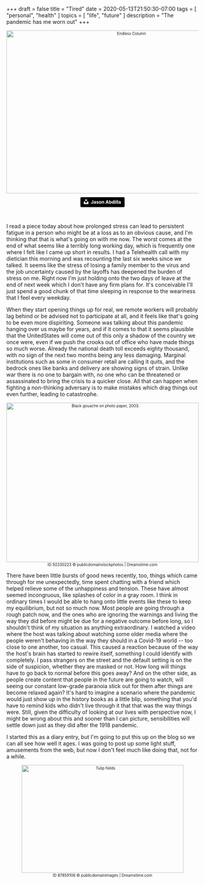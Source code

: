 +++
draft = false
title = "Tired"
date = 2020-05-13T21:50:30-07:00
tags = [
  "personal",
  "health"
]
topics = [
  "life",
  "future"
]
description = "The pandemic has me worn out"
+++

<div align="center" style="font-size:x-small"><img src="https://milkfish08.s3.amazonaws.com/photo/blog/abovethefold/jason-abdilla-Dfl6S3PIUvg-unsplash.jpg" alt="Endless Column" title="Endless Column" width="640" height="426" /><br />

<a style="background-color:black;color:white;text-decoration:none;padding:4px 6px;font-family:-apple-system, BlinkMacSystemFont, &quot;San Francisco&quot;, &quot;Helvetica Neue&quot;, Helvetica, Ubuntu, Roboto, Noto, &quot;Segoe UI&quot;, Arial, sans-serif;font-size:12px;font-weight:bold;line-height:1.2;display:inline-block;border-radius:3px"
href="https://unsplash.com/@jabdilla_creative?utm_medium=referral&amp;utm_campaign=photographer-credit&amp;utm_content=creditBadge" target="_blank" rel="noopener noreferrer" title="Download free do whatever you want high-resolution photos from Jason Abdilla"><span style="display:inline-block;padding:2px 3px"><svg xmlns="http://www.w3.org/2000/svg" style="height:12px;width:auto;position:relative;vertical-align:middle;top:-2px;fill:white" viewBox="0 0 32 32"><title>unsplash-logo</title><path d="M10 9V0h12v9H10zm12 5h10v18H0V14h10v9h12v-9z"></path></svg></span><span style="display:inline-block;padding:2px 3px">Jason Abdilla</span></a>
</div><br clear="all" />


I read a piece today about how prolonged stress can lead to persistent fatigue in a person who might be at a loss as to an obvious cause, and I'm thinking that that is what's going on with me now.
The worst comes at the end of what seems like a terribly long working day, which is frequently one where I felt like I came up short in results.
I had a Telehealth call with my dietician this morning and was recounting the last six weeks since we talked.
It seems like the stress of losing a family member to the virus and the job uncertainty caused by the layoffs has deepened the burden of stress on me.
Right now I'm just holding onto the two days of leave at the end of next week which I don't have any firm plans for.
It's conceivable I'll just spend a good chunk of that time sleeping in response to the weariness that I feel every weekday.

When they start opening things up for real, we remote workers will probably lag behind or be advised not to participate at all, and it feels like that's going to be even more dispiriting.
Someone was talking about this pandemic hanging over us maybe for years, and if it comes to that it seems plausible that the UnitedStates will come out of this only a shadow of the country we once were, even if we push the crooks out of office who have made things so much worse.
Already the national death toll exceeds eighty thousand, with no sign of the next two months being any less damaging.
Marginal institutions such as some in consumer retail are calling it quits, and the bedrock ones like banks and delivery are showing signs of strain.
Unlike war there is no one to bargain with, no one who can be threatened or assassinated to bring the crisis to a quicker close.
All that can happen when fighting a non-thinking adversary is to make mistakes which drag things out even further, leading to catastrophe.

<div align="center" style="font-size:x-small"><img src="https://milkfish08.s3.amazonaws.com/photo/blog/abovethefold/dreamstime_xxl_92330223.jpg" alt="Black gouache on photo paper, 2003."
title="Black gouache on photo paper, 2003." width="504" height="417" /><br />ID 92330223 © publicdomainstockphotos | Dreamstime.com
</div>

There have been little bursts of good news recently, too, things which came through for me unexpectedly, time spent chatting with a friend which helped relieve some of the unhappiness and tension.
These have almost seemed incongruous, like splashes of color in a gray room.
I think in ordinary times I would be able to hang onto little events like these to keep my equilibrium, but not so much now.
Most people are going through a rough patch now, and the ones who are ignoring the warnings and living the way they did before might be due for a negative outcome before long, so I shouldn't think of my situation as anything extraordinary.
I watched a video where the host was talking about watching some older media where the people weren't behaving in the way they should in a Covid-19 world -- too close to one another, too casual.
This caused a reaction because of the way the host's brain has started to rewire itself, something I could identify with completely.
I pass strangers on the street and the default setting is on the side of suspicion, whether they are masked or not.
How long will things have to go back to normal before this goes away?
And on the other side, as people create content that people in the future are going to watch, will seeing our constant low-grade paranoia stick out for them after things are become relaxed again?
It's hard to imagine a scenario where the pandemic would just show up in the history books as a little blip, something that you'd have to remind kids who didn't live through it that that was the way things were.
Still, given the difficulty of looking at our lives with perspective now, I might be wrong about this and sooner than I can picture, sensibilities will settle down just as they did after the 1918 pandemic.

I started this as a diary entry, but I'm going to put this up on the blog so we can all see how well it ages.
I was going to post up some light stuff, amusements from the web, but now I don't feel much like doing that, not for a while.

<div align="center" style="font-size:x-small"><img src="https://milkfish08.s3.amazonaws.com/photo/blog/abovethefold/dreamstime_xxl_87859106.jpg" alt="Tulip fields"
title="Tulip fields" width="424" height="282" /><br />ID 87859106
© publicdomainimages | Dreamstime.com
</div>
